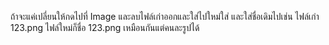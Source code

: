 ถ้าจะแค่เปลี่ยนให้กดไปที่ Image และลบไฟล์เก่าออกและใส่ไปใหม่ใส่
และใส่ชื่อเดิมไปเช่น ไฟล์เก่า 123.png ไฟล์ใหม่ก็ชื่อ 123.png เหมือนกันแต่คนละรูปได้
